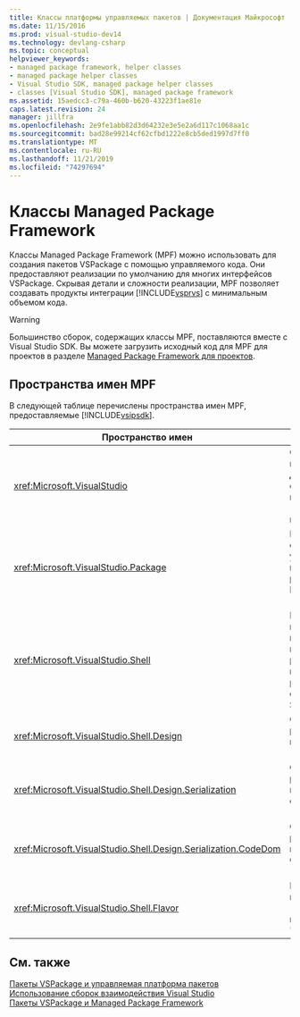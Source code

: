 ```yaml
---
title: Классы платформы управляемых пакетов | Документация Майкрософт
ms.date: 11/15/2016
ms.prod: visual-studio-dev14
ms.technology: devlang-csharp
ms.topic: conceptual
helpviewer_keywords:
- managed package framework, helper classes
- managed package helper classes
- Visual Studio SDK, managed package helper classes
- classes [Visual Studio SDK], managed package framework
ms.assetid: 15aedcc3-c79a-460b-b620-43223f1ae81e
caps.latest.revision: 24
manager: jillfra
ms.openlocfilehash: 2e9fe1abb82d3d64232e3e5e2a6d117c1068aa1c
ms.sourcegitcommit: bad28e99214cf62cfbd1222e8cb5ded1997d7ff0
ms.translationtype: MT
ms.contentlocale: ru-RU
ms.lasthandoff: 11/21/2019
ms.locfileid: "74297694"
---
```

# <a name="managed-package-framework-classes"></a>Классы Managed Package Framework
Классы Managed Package Framework (MPF) можно использовать для создания пакетов VSPackage с помощью управляемого кода. Они предоставляют реализации по умолчанию для многих интерфейсов VSPackage. Скрывая детали и сложности реализации, MPF позволяет создавать продукты интеграции [!INCLUDE[vsprvs](../includes/vsprvs-md.md)] с минимальным объемом кода.  
  
> [!WARNING]
> Большинство сборок, содержащих классы MPF, поставляются вместе с Visual Studio SDK. Вы можете загрузить исходный код для MPF для проектов в разделе [Managed Package Framework для проектов](https://archive.codeplex.com/?p=mpfproj11).  
  
## <a name="mpf-namespaces"></a>Пространства имен MPF  
 В следующей таблице перечислены пространства имен MPF, предоставляемые [!INCLUDE[vsipsdk](../includes/vsipsdk-md.md)].  
  
|Пространство имен|Содержание|  
|----------------|--------------|  
|<xref:Microsoft.VisualStudio>|Содержит полезные классы для обработки ошибок COM, констант [!INCLUDE[vsprvs](../includes/vsprvs-md.md)] и окон Win32.|  
|<xref:Microsoft.VisualStudio.Package>|Включает оболочки управляемого кода для проектов, редакторов и MSBuild [!INCLUDE[vsprvs](../includes/vsprvs-md.md)] .|  
|<xref:Microsoft.VisualStudio.Shell>|Включает базовые классы MPF, от которых можно производить реализацию многих распространенных объектов Visual Studio.|  
|<xref:Microsoft.VisualStudio.Shell.Design>|Содержит расширения конструктора [!INCLUDE[vsprvs](../includes/vsprvs-md.md)] .|  
|<xref:Microsoft.VisualStudio.Shell.Design.Serialization>|Содержит расширения конструктора сериализации [!INCLUDE[vsprvs](../includes/vsprvs-md.md)] .|  
|<xref:Microsoft.VisualStudio.Shell.Design.Serialization.CodeDom>|Содержит расширения конструктора CodeDom [!INCLUDE[vsprvs](../includes/vsprvs-md.md)] .|  
|<xref:Microsoft.VisualStudio.Shell.Flavor>|Поддерживает подтипы проекта (также называемые "версиями").|  
  
## <a name="see-also"></a>См. также  
 [Пакеты VSPackage и управляемая платформа пакетов](../misc/vspackages-and-the-managed-package-framework.md)   
 [Использование сборок взаимодействия Visual Studio](../extensibility/internals/using-visual-studio-interop-assemblies.md)   
 [Пакеты VSPackage и Managed Package Framework](../misc/vspackages-and-the-managed-package-framework.md)
